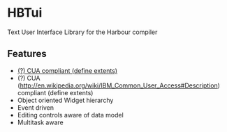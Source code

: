 HBTui
=====

Text User Interface Library for the Harbour compiler

Features
--------

* <a href="http://en.wikipedia.org/wiki/IBM_Common_User_Access#Description"> (?) CUA compliant (define extents)</a>
* (?) CUA (http://en.wikipedia.org/wiki/IBM_Common_User_Access#Description) compliant (define extents)
* Object oriented Widget hierarchy
* Event driven
* Editing controls aware of data model
* Multitask aware
